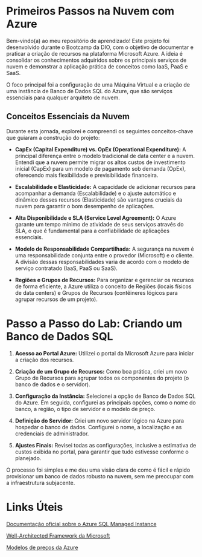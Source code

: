 # Primeiros Passos na Nuvem com Azure
Bem-vindo(a) ao meu repositório de aprendizado! Este projeto foi desenvolvido durante o Bootcamp da DIO, com o objetivo de documentar e praticar a criação de recursos na plataforma Microsoft Azure. A ideia é consolidar os conhecimentos adquiridos sobre os principais serviços de nuvem e demonstrar a aplicação prática de conceitos como IaaS, PaaS e SaaS.

O foco principal foi a configuração de uma Máquina Virtual e a criação de uma instância de Banco de Dados SQL do Azure, que são serviços essenciais para qualquer arquiteto de nuvem.

## Conceitos Essenciais da Nuvem
Durante esta jornada, explorei e compreendi os seguintes conceitos-chave que guiaram a construção do projeto:

- **CapEx (Capital Expenditure) vs. OpEx (Operational Expenditure):** A principal diferença entre o modelo tradicional de data center e a nuvem. Entendi que a nuvem permite migrar os altos custos de investimento inicial (CapEx) para um modelo de pagamento sob demanda (OpEx), oferecendo mais flexibilidade e previsibilidade financeira.

- **Escalabilidade e Elasticidade:** A capacidade de adicionar recursos para acompanhar a demanda (Escalabilidade) e o ajuste automático e dinâmico desses recursos (Elasticidade) são vantagens cruciais da nuvem para garantir o bom desempenho de aplicações.

- **Alta Disponibilidade e SLA (Service Level Agreement):** O Azure garante um tempo mínimo de atividade de seus serviços através do SLA, o que é fundamental para a confiabilidade de aplicações essenciais.

- **Modelo de Responsabilidade Compartilhada:** A segurança na nuvem é uma responsabilidade conjunta entre o provedor (Microsoft) e o cliente. A divisão dessas responsabilidades varia de acordo com o modelo de serviço contratado (IaaS, PaaS ou SaaS).

- **Regiões e Grupos de Recursos:** Para organizar e gerenciar os recursos de forma eficiente, a Azure utiliza o conceito de Regiões (locais físicos de data centers) e Grupos de Recursos (contêineres lógicos para agrupar recursos de um projeto).

# Passo a Passo do Lab: Criando um Banco de Dados SQL
1. **Acesso ao Portal Azure:** Utilizei o portal da Microsoft Azure para iniciar a criação dos recursos.

2. **Criação de um Grupo de Recursos:** Como boa prática, criei um novo Grupo de Recursos para agrupar todos os componentes do projeto (o banco de dados e o servidor).

3. **Configuração da Instância:** Selecionei a opção de Banco de Dados SQL do Azure. Em seguida, configurei as principais opções, como o nome do banco, a região, o tipo de servidor e o modelo de preço.

4. **Definição do Servidor:** Criei um novo servidor lógico na Azure para hospedar o banco de dados. Configurei o nome, a localização e as credenciais de administrador.

5. **Ajustes Finais:** Revisei todas as configurações, inclusive a estimativa de custos exibida no portal, para garantir que tudo estivesse conforme o planejado.

O processo foi simples e me deu uma visão clara de como é fácil e rápido provisionar um banco de dados robusto na nuvem, sem me preocupar com a infraestrutura subjacente.

# Links Úteis
[Documentação oficial sobre o Azure SQL Managed Instance](https://learn.microsoft.com/pt-br/azure/azure-sql/managed-instance/instance-create-quickstart?view=azuresql&tabs=azure-portal)

[Well-Architected Framework da Microsoft](https://learn.microsoft.com/pt-br/azure/architecture/framework/)

[Modelos de preços da Azure](https://azure.microsoft.com/pt-br/pricing/)
